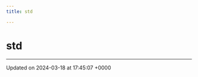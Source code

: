 ```yaml
---
title: std

---
```


# std








-------------------------------

Updated on 2024-03-18 at 17:45:07 +0000
